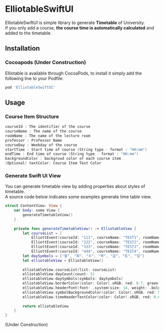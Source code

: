 # ElliotableSwiftUI
ElliotableSwiftUI is simple library to generate **Timetable** of University.   
If you only add a course, **the course time is automatically calculated** and added to the timetable.  

## Installation  
### Cocoapods (Under Construction)
Elliotable is available through CocoaPods, to install it simply add the following line to your Podfile:   
```ruby
pod 'ElliotableSwiftUI'
```

## Usage     

### Course Item Structure   
```swift
courseId : The identifier of the course   
courseName : The name of the course
roomName : The name of the lecture room
professor : Professor Name
courseDay : Weekday of the course
startTime : Start time of course (String type - format : "HH:mm")
endTime : End time of course (String type - format : "HH:mm")
backgroundColor : backgroud color of each course item
(Optional) textColor: Course Item Text Color
```

### Generate Swift UI View  
You can generate timetable view by adding properties about styles of timetable.  
A source code below indicates some examples generate time table view.  

```swift
struct ContentView: View {
    var body: some View {
        generateTimetableView()
    }
    
    private func generateTimetableView() -> ElliotableView {
        let courseList = [
            ElliottEvent(courseId: "111", courseName: "TEST1", roomName: "ROOM1", professor: "PROF1", courseDay: .monday, startTime: "09:00", endTime: "10:15", backgroundColor: .systemBlue),
            ElliottEvent(courseId: "222", courseName: "TEST2", roomName: "ROOM2", professor: "PROF1", courseDay: .tuesday, startTime: "13:30", endTime: "14:45", backgroundColor: .orange),
            ElliottEvent(courseId: "333", courseName: "TEST3", roomName: "ROOM3", professor: "PROF1", courseDay: .thursday, startTime: "19:00", endTime: "20:45", backgroundColor: UIColor(displayP3Red: 0, green: 1.0, blue: 1.0, alpha: 0.5)),
            ElliottEvent(courseId: "444", courseName: "TEST4", roomName: "ROOM4", professor: "PROF4", courseDay: .tuesday, startTime: "14:30", endTime: "18:00", backgroundColor: UIColor(displayP3Red: 1.0, green: 1.0, blue: 0, alpha: 0.5))]
        let daySymbols = ["월", "화", "수", "목", "금", "토", "일"]
        let elliotableView = ElliotableView()
        
        elliotableView.courseList(list: courseList)
        elliotableView.dayCount(count: 5)
        elliotableView.daySymbols(symbols: daySymbols)
        elliotableView.borderColor(color: Color(.sRGB, red: 0.7, green: 0.7, blue: 0.7, opacity: 1))
        elliotableView.headerFont(font: .system(size: 14, weight: .bold))
        elliotableView.symbolBackgroundColor(color: Color(.sRGB, red: 0.97, green: 0.97, blue: 0.97, opacity: 1))
        elliotableView.timeHeaderTextColor(color: Color(.sRGB, red: 0.6, green: 0.6, blue: 0.6, opacity: 1))
        
        return elliotableView
    }
}
```

(Under Construction)  
